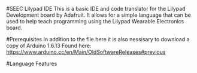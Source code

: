 #SEEC Lilypad IDE
This is a basic IDE and code translator for the Lilypad Development board by Adafruit. 
It allows for a simple language that can be used to help teach programming using the Lilypad Wearable Electronics board. 

#Prerequisites
In addition to the file here it is also nessisary to download a copy of Arduino 1.6.13
Found here: https://www.arduino.cc/en/Main/OldSoftwareReleases#previous


#Language Features

